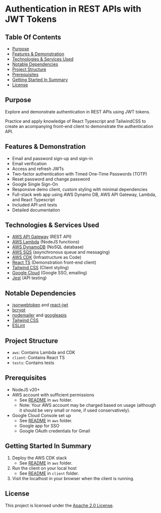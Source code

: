 # Authentication in REST APIs with JWT Tokens

## Table Of Contents
- [Purpose](#purpose)
- [Features & Demonstration](#features-&-demonstration)
- [Technologies & Services Used](#technologies-&-services-used)
- [Notable Dependencies](#notable-dependencies)
- [Project Structure](#project-structure)
- [Prerequisites](#prerequisites)
- [Getting Started In Summary](#getting-started-in-summary)
- [License](#license)

## Purpose
Explore and demonstrate authentication in REST APIs using JWT tokens.

Practice and apply knowledge of React Typescript and TailwindCSS to create an acompanying front-end client to demonstrate the authentication API.

## Features & Demonstration
- Email and password sign-up and sign-in
- Email verification
- Access and refresh JWTs
- Two-factor authentication with Timed One-Time Passwords (TOTP)
- Reset password and change password
- Google Single Sign-On
- Responsive demo client, custom styling with minimal dependencies
- Full-stack web app using AWS Dynamo DB, AWS API Gateway, Lambda, and React Typescript
- Included API unit tests
- Detailed documentation

## Technologies & Services Used
- [AWS API Gateway](https://aws.amazon.com/api-gateway/) (REST API)
- [AWS Lambda](https://aws.amazon.com/lambda/) (NodeJS functions)
- [AWS DynamoDB](https://aws.amazon.com/dynamodb/) (NoSQL database)
- [AWS SQS](https://aws.amazon.com/sqs/) (asynchronous queue and messaging)
- [AWS CDK](https://aws.amazon.com/cdk/) (Infrastructure as Code)
- [React TS](https://reactjs.org/) (Demonstration front-end client)
- [Tailwind CSS](https://tailwindcss.com/) (Client styling)
- [Google Cloud](https://cloud.google.com/) (Google SSO, emailing)
- [Jest](https://jestjs.io/) (API testing)

## Notable Dependencies
- [jsonwebtoken](https://www.npmjs.com/package/jsonwebtoken) and [react-jwt](https://www.npmjs.com/package/react-jwt)
- [bcrypt](https://www.npmjs.com/package/bcrypt)
- [nodemailer](https://nodemailer.com/about/) and [googleapis](https://github.com/googleapis/google-api-nodejs-client)
- [Tailwind CSS](https://tailwindcss.com/)
- [ESLint](https://eslint.org/)

## Project Structure
- `aws`: Contains Lambda and CDK
- `client`: Contains React TS
- `tests`: Contains tests

## Prerequisites
- NodeJS v20+
- AWS account with sufficient permissions
  - See [README](/aws/README.md) in `aws` folder.
  - Note: Your AWS account may be charged based on usage (although it should be very small or none, if used conservatively).
- Google Cloud Console set up
  - See [README](/aws/README.md) in `aws` folder.
  - Google app for SSO
  - Google OAuth credentials for Gmail

## Getting Started In Summary
1. Deploy the AWS CDK stack
   - See [README](/aws/README.md) in `aws` folder.
2. Run the client on your local host
   - See [README](/client/README.md) in `client` folder.
3. Visit the localhost in your browser when the client is running.

## License
This project is licensed under the [Apache 2.0 License](LICENSE).